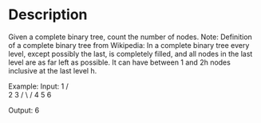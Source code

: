 # Description
Given a complete binary tree, count the number of nodes.
Note:
Definition of a complete binary tree from Wikipedia:
In a complete binary tree every level, except possibly the last, is completely filled, and all nodes in the last level are as far left as possible. 
It can have between 1 and 2h nodes inclusive at the last level h.

Example:
Input: 
    1
   / \
  2   3
 / \  /
4  5 6

Output: 6